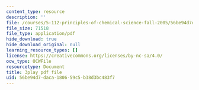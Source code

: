 ```yaml
---
content_type: resource
description: ''
file: /courses/5-112-principles-of-chemical-science-fall-2005/56be94d7daca180659c5b38d3bc483f7_574875.pdf
file_size: 71518
file_type: application/pdf
hide_download: true
hide_download_original: null
learning_resource_types: []
license: https://creativecommons.org/licenses/by-nc-sa/4.0/
ocw_type: OCWFile
resourcetype: Document
title: 3play pdf file
uid: 56be94d7-daca-1806-59c5-b38d3bc483f7
---
```

